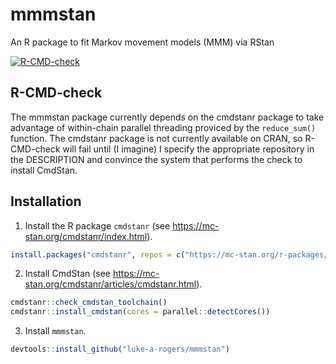 # mmmstan
An R package to fit Markov movement models (MMM) via RStan

<!-- badges: start -->
[![R-CMD-check](https://github.com/luke-a-rogers/mmmstan/workflows/R-CMD-check/badge.svg)](https://github.com/luke-a-rogers/mmmstan/actions)
<!-- badges: end -->

## R-CMD-check

The mmmstan package currently depends on the cmdstanr package to take advantage
of within-chain parallel threading proviced by the `reduce_sum()` function. The 
cmdstanr package is not currently available on CRAN, so R-CMD-check will fail 
until (I imagine) I specify the appropriate repository in the DESCRIPTION and 
convince the system that performs the check to install CmdStan.

## Installation

1. Install the R package `cmdstanr` (see <https://mc-stan.org/cmdstanr/index.html>).

``` r
install.packages("cmdstanr", repos = c("https://mc-stan.org/r-packages/", getOption("repos")))
```

2. Install CmdStan (see <https://mc-stan.org/cmdstanr/articles/cmdstanr.html>).

``` r
cmdstanr::check_cmdstan_toolchain()
cmdstanr::install_cmdstan(cores = parallel::detectCores())
```

3. Install `mmmstan`.

``` r
devtools::install_github("luke-a-rogers/mmmstan")
```
